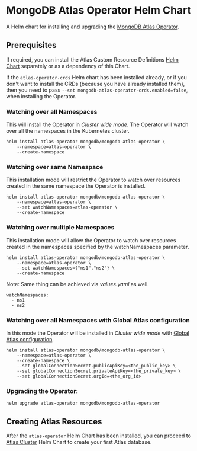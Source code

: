 # MongoDB Atlas Operator Helm Chart

A Helm chart for installing and upgrading the [MongoDB Atlas
Operator](https://github.com/mongodb/mongodb-atlas-kubernetes).

## Prerequisites

If required, you can install the Atlas Custom Resource Definitions [Helm
Chart](../atlas-operator-crds/) separately or as a dependency of this Chart.

If the `atlas-operator-crds` Helm chart has been installed already, or if you
don't want to install the CRDs (because you have already installed them), then
you need to pass `--set mongodb-atlas-operator-crds.enabled=false`, when
installing the Operator.

### Watching over all Namespaces

This will install the Operator in _Cluster wide mode_. The Operator will watch
over all the namespaces in the Kubernetes cluster.

```shell
helm install atlas-operator mongodb/mongodb-atlas-operator \
    --namespace=atlas-operator \
    --create-namespace
```

### Watching over same Namespace

This installation mode will restrict the Operator to watch over resources created
in the same namespace the Operator is installed.

```shell
helm install atlas-operator mongodb/mongodb-atlas-operator \
    --namespace=atlas-operator \
    --set watchNamespaces=atlas-operator \
    --create-namespace
```

### Watching over multiple Namespaces

This installation mode will allow the Operator to watch over resources created in the 
namespaces specified by the watchNamespaces parameter.

```shell
helm install atlas-operator mongodb/mongodb-atlas-operator \
    --namespace=atlas-operator \
    --set watchNamespaces={"ns1","ns2"} \
    --create-namespace
```

Note: Same thing can be achieved via _values.yaml_ as well.
```shell
watchNamespaces:
  - ns1
  - ns2
```

### Watching over all Namespaces with Global Atlas configuration

In this mode the Operator will be installed in _Cluster wide mode_ with [Global
Atlas configuration](https://docs.atlas.mongodb.com/reference/atlas-operator/configure-ak8so-access-to-atlas/).

```shell
helm install atlas-operator mongodb/mongodb-atlas-operator \
    --namespace=atlas-operator \
    --create-namespace \
    --set globalConnectionSecret.publicApiKey=<the_public_key> \
    --set globalConnectionSecret.privateApiKey=<the_private_key> \
    --set globalConnectionSecret.orgId=<the_org_id>
```

### Upgrading the Operator:

```
helm upgrade atlas-operator mongodb/mongodb-atlas-operator
```

## Creating Atlas Resources

After the `atlas-operator` Helm Chart has been installed, you can proceed to
[Atlas Cluster](../atlas-deployment) Helm Chart to create your first Atlas
database.

